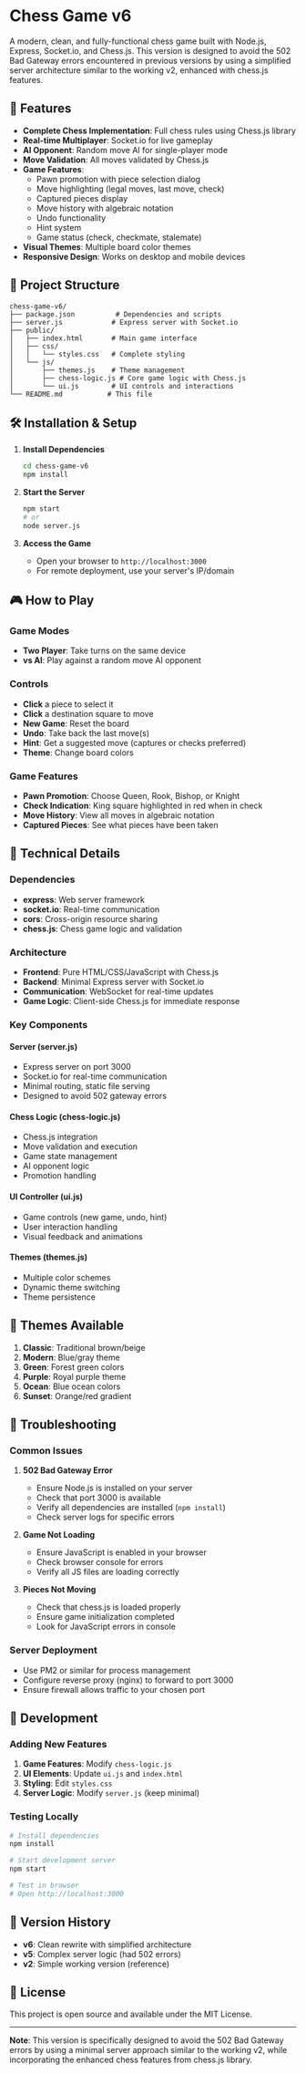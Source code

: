 # Chess Game v6

A modern, clean, and fully-functional chess game built with Node.js, Express, Socket.io, and Chess.js. This version is designed to avoid the 502 Bad Gateway errors encountered in previous versions by using a simplified server architecture similar to the working v2, enhanced with chess.js features.

## 🚀 Features

- **Complete Chess Implementation**: Full chess rules using Chess.js library
- **Real-time Multiplayer**: Socket.io for live gameplay
- **AI Opponent**: Random move AI for single-player mode
- **Move Validation**: All moves validated by Chess.js
- **Game Features**:
  - Pawn promotion with piece selection dialog
  - Move highlighting (legal moves, last move, check)
  - Captured pieces display
  - Move history with algebraic notation
  - Undo functionality
  - Hint system
  - Game status (check, checkmate, stalemate)
- **Visual Themes**: Multiple board color themes
- **Responsive Design**: Works on desktop and mobile devices

## 📁 Project Structure

```
chess-game-v6/
├── package.json          # Dependencies and scripts
├── server.js            # Express server with Socket.io
├── public/
│   ├── index.html       # Main game interface
│   ├── css/
│   │   └── styles.css   # Complete styling
│   └── js/
│       ├── themes.js    # Theme management
│       ├── chess-logic.js # Core game logic with Chess.js
│       └── ui.js        # UI controls and interactions
└── README.md           # This file
```

## 🛠 Installation & Setup

1. **Install Dependencies**
   ```bash
   cd chess-game-v6
   npm install
   ```

2. **Start the Server**
   ```bash
   npm start
   # or
   node server.js
   ```

3. **Access the Game**
   - Open your browser to `http://localhost:3000`
   - For remote deployment, use your server's IP/domain

## 🎮 How to Play

### Game Modes
- **Two Player**: Take turns on the same device
- **vs AI**: Play against a random move AI opponent

### Controls
- **Click** a piece to select it
- **Click** a destination square to move
- **New Game**: Reset the board
- **Undo**: Take back the last move(s)
- **Hint**: Get a suggested move (captures or checks preferred)
- **Theme**: Change board colors

### Game Features
- **Pawn Promotion**: Choose Queen, Rook, Bishop, or Knight
- **Check Indication**: King square highlighted in red when in check
- **Move History**: View all moves in algebraic notation
- **Captured Pieces**: See what pieces have been taken

## 🔧 Technical Details

### Dependencies
- **express**: Web server framework
- **socket.io**: Real-time communication
- **cors**: Cross-origin resource sharing
- **chess.js**: Chess game logic and validation

### Architecture
- **Frontend**: Pure HTML/CSS/JavaScript with Chess.js
- **Backend**: Minimal Express server with Socket.io
- **Communication**: WebSocket for real-time updates
- **Game Logic**: Client-side Chess.js for immediate response

### Key Components

#### Server (server.js)
- Express server on port 3000
- Socket.io for real-time communication
- Minimal routing, static file serving
- Designed to avoid 502 gateway errors

#### Chess Logic (chess-logic.js)
- Chess.js integration
- Move validation and execution
- Game state management
- AI opponent logic
- Promotion handling

#### UI Controller (ui.js)
- Game controls (new game, undo, hint)
- User interaction handling
- Visual feedback and animations

#### Themes (themes.js)
- Multiple color schemes
- Dynamic theme switching
- Theme persistence

## 🎨 Themes Available

1. **Classic**: Traditional brown/beige
2. **Modern**: Blue/gray theme
3. **Green**: Forest green colors
4. **Purple**: Royal purple theme
5. **Ocean**: Blue ocean colors
6. **Sunset**: Orange/red gradient

## 🐛 Troubleshooting

### Common Issues

1. **502 Bad Gateway Error**
   - Ensure Node.js is installed on your server
   - Check that port 3000 is available
   - Verify all dependencies are installed (`npm install`)
   - Check server logs for specific errors

2. **Game Not Loading**
   - Ensure JavaScript is enabled in your browser
   - Check browser console for errors
   - Verify all JS files are loading correctly

3. **Pieces Not Moving**
   - Check that chess.js is loaded properly
   - Ensure game initialization completed
   - Look for JavaScript errors in console

### Server Deployment
- Use PM2 or similar for process management
- Configure reverse proxy (nginx) to forward to port 3000
- Ensure firewall allows traffic to your chosen port

## 📝 Development

### Adding New Features
1. **Game Features**: Modify `chess-logic.js`
2. **UI Elements**: Update `ui.js` and `index.html`
3. **Styling**: Edit `styles.css`
4. **Server Logic**: Modify `server.js` (keep minimal)

### Testing Locally
```bash
# Install dependencies
npm install

# Start development server
npm start

# Test in browser
# Open http://localhost:3000
```

## 🔄 Version History

- **v6**: Clean rewrite with simplified architecture
- **v5**: Complex server logic (had 502 errors)
- **v2**: Simple working version (reference)

## 📄 License

This project is open source and available under the MIT License.

---

**Note**: This version is specifically designed to avoid the 502 Bad Gateway errors by using a minimal server approach similar to the working v2, while incorporating the enhanced chess features from chess.js library.